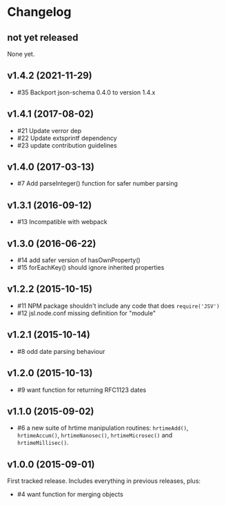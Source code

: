 # Changelog

## not yet released

None yet.

## v1.4.2 (2021-11-29)

* #35 Backport json-schema 0.4.0 to version 1.4.x

## v1.4.1 (2017-08-02)

* #21 Update verror dep
* #22 Update extsprintf dependency
* #23 update contribution guidelines

## v1.4.0 (2017-03-13)

* #7 Add parseInteger() function for safer number parsing

## v1.3.1 (2016-09-12)

* #13 Incompatible with webpack

## v1.3.0 (2016-06-22)

* #14 add safer version of hasOwnProperty()
* #15 forEachKey() should ignore inherited properties

## v1.2.2 (2015-10-15)

* #11 NPM package shouldn't include any code that does `require('JSV')`
* #12 jsl.node.conf missing definition for "module"

## v1.2.1 (2015-10-14)

* #8 odd date parsing behaviour

## v1.2.0 (2015-10-13)

* #9 want function for returning RFC1123 dates

## v1.1.0 (2015-09-02)

* #6 a new suite of hrtime manipulation routines: `hrtimeAdd()`,
  `hrtimeAccum()`, `hrtimeNanosec()`, `hrtimeMicrosec()` and
  `hrtimeMillisec()`.

## v1.0.0 (2015-09-01)

First tracked release.  Includes everything in previous releases, plus:

* #4 want function for merging objects
